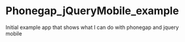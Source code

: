 Phonegap_jQueryMobile_example
=============================

Initial example app that shows what I can do with phonegap and jquery mobile
